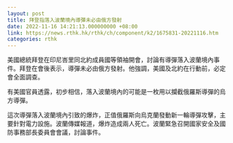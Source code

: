 ```yaml
---
layout: post
title: 拜登指落入波蘭境內導彈未必由俄方發射
date: 2022-11-16 14:21:13.000000000 +08:00
link: https://news.rthk.hk/rthk/ch/component/k2/1675831-20221116.htm
categories: rthk
---
```


美國總統拜登在印尼峇里同北約成員國等領袖開會，討論有導彈落入波蘭境內事件。拜登在會後表示，導彈未必由俄方發射。他強調，美國及北約在行動前，必定會全面調查。

有美國官員透露，初步相信，落入波蘭境內的可能是一枚用以攔截俄羅斯導彈的烏方導彈。

這次導彈落入波蘭境內引致的爆炸，正值俄羅斯向烏克蘭發動新一輪導彈攻擊，主要針對電力設施。波蘭傳媒報道，爆炸造成兩人死亡。波蘭緊急召開國家安全及國防事務部長委員會會議，討論事件。

